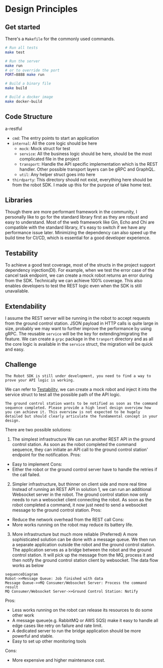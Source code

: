 # Design Principles

## Get started
There's a `Makefile` for the commonly used commands.
```sh
# Run all tests
make test

# Run the server 
make run
# or to override the port
PORT=8888 make run

# Build a binary file
make build

# Build a docker image
make docker-build
``` 

## Code Structure
a-restful
- `cmd`: The entry points to start an application
- `internal`:  All the core logic should be here
    - `mock`: Mock struct for test
    - `service`: All the business logic should be here, should be the most complicated file in the project
    - `transport`: Handle the API specific implementation which is the REST handler. Other possible transport layers can be gRPC and GraphQL.
    - `util`: Any helper struct goes into here
- `thirdparty`: This directory should not exist, everything here should be from the robot SDK. I made up this for the purpose of take home test. 

## Libraries
Though there are more performant framework in the community, I personally like to go for the standard library first as they are robust and easy to understand. Most of the web framework like Gin, Echo and Chi are compatible with the standard library, it's easy to switch if we have any performance issue later.
Minimizing the dependency can also speed up the build time for CI/CD, which is essential for a good developer experience.     

## Testability
To achieve a good test coverage, most of the structs in the project support dependency injection(DI). For example, when we test the error case of the cancel task endpoint, we can create a mock robot returns an error during from the SDK. Technically we can achieve 100% coverage.
This also enables developers to test the REST logic even when the SDK is still unavailable.

## Extendability
I assume the REST server will be running in the robot to accept requests from the ground control station. JSON payload in HTTP calls is quite large in size, probably we may want to further improve the performance by using gRPC. The reusable `service` will be the key for extending/migrating the feature. We can create a `grpc` package in the `tranport` directory and as all the core logic is available in the `service` struct, the migration will be quick and easy. 
   
## Challenge
```
The Robot SDK is still under development, you need to find a way to prove your API logic is working.
```
We can refer to [Testability](#testability), we can create a mock robot and inject it into the service struct to test all the possible path of the API logic.

```
The ground control station wants to be notified as soon as the command sequence completed. Please provide a high level design overview how you can achieve it. This overview is not expected to be hugely detailed but should clearly articulate the fundamental concept in your design.
```
There are two possible solutions:
1. The simplest infrastructure
We can run another REST API in the ground control station. As soon as the robot completed the command sequence, they can initiate an API call to the ground control station' endpoint for the notification.
Pros:
- Easy to implement
Cons:
- Either the robot or the ground control server have to handle the retries if the call failed.    

2. Simpler infrastructure, but thinner on client side and more real time 
Instead of running an REST API in solution 1, we can run an additional Websocket server in the robot. The ground control station now only needs to run a websocket client connecting the robot. As soon as the robot completed a command, it now just need to send a websocket message to the ground control station.
Pros:
- Reduce the network overhead from the REST call
Cons: 
- More works running on the robot may reduce its battery life.   


3. More infrastructure but much more reliable (Preferred) 
A more sophisticated solution can be done with a message queue. We then run a separate application outside the robot and the ground control station. The application serves as a bridge between the robot and the ground control station. It will pick up the message from the MQ, process it and then notify the ground control station client by websocket. 
The data flow works as below

```mermaid
sequenceDiagram
Robot->>Message Queue: Job finished with data
Message Queue->>MQ Consumer/Websocket Server: Process the command result
MQ Consumer/Websocket Server->>Ground Control Station: Notify 
```

Pros:
- Less works running on the robot can release its resources to do some other work
- A message queue(e.g. RabbitMQ or AWS SQS) make it easy to handle all edge cases like retry on failure and rate limit.
- A dedicated server to run the bridge application should be more powerful and stable.
- Easy to set up other monitoring tools

Cons:
- More expensive and higher maintenance cost. 
